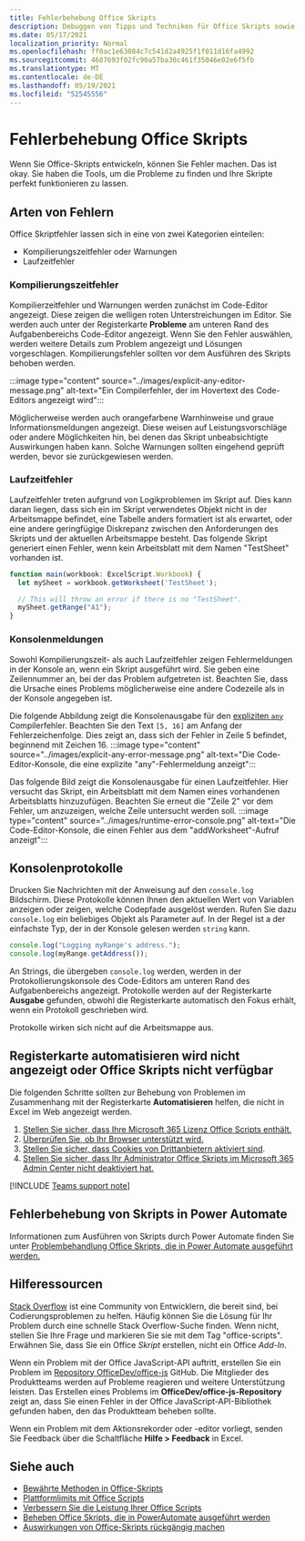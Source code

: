 ```yaml
---
title: Fehlerbehebung Office Skripts
description: Debuggen von Tipps und Techniken für Office Skripts sowie Hilferessourcen.
ms.date: 05/17/2021
localization_priority: Normal
ms.openlocfilehash: ff0ac1e63084c7c541d2a4925f1f011d16fa4992
ms.sourcegitcommit: 4687693f02fc90a57ba30c461f35046e02e6f5fb
ms.translationtype: MT
ms.contentlocale: de-DE
ms.lasthandoff: 05/19/2021
ms.locfileid: "52545556"
---
```

# <a name="troubleshoot-office-scripts"></a>Fehlerbehebung Office Skripts

Wenn Sie Office-Skripts entwickeln, können Sie Fehler machen. Das ist okay. Sie haben die Tools, um die Probleme zu finden und Ihre Skripte perfekt funktionieren zu lassen.

## <a name="types-of-errors"></a>Arten von Fehlern

Office Skriptfehler lassen sich in eine von zwei Kategorien einteilen:

* Kompilierungszeitfehler oder Warnungen
* Laufzeitfehler

### <a name="compile-time-errors"></a>Kompilierungszeitfehler

Kompilierzeitfehler und Warnungen werden zunächst im Code-Editor angezeigt. Diese zeigen die welligen roten Unterstreichungen im Editor. Sie werden auch unter der Registerkarte **Probleme** am unteren Rand des Aufgabenbereichs Code-Editor angezeigt. Wenn Sie den Fehler auswählen, werden weitere Details zum Problem angezeigt und Lösungen vorgeschlagen. Kompilierungsfehler sollten vor dem Ausführen des Skripts behoben werden.

:::image type="content" source="../images/explicit-any-editor-message.png" alt-text="Ein Compilerfehler, der im Hovertext des Code-Editors angezeigt wird":::

Möglicherweise werden auch orangefarbene Warnhinweise und graue Informationsmeldungen angezeigt. Diese weisen auf Leistungsvorschläge oder andere Möglichkeiten hin, bei denen das Skript unbeabsichtigte Auswirkungen haben kann. Solche Warnungen sollten eingehend geprüft werden, bevor sie zurückgewiesen werden.

### <a name="runtime-errors"></a>Laufzeitfehler

Laufzeitfehler treten aufgrund von Logikproblemen im Skript auf. Dies kann daran liegen, dass sich ein im Skript verwendetes Objekt nicht in der Arbeitsmappe befindet, eine Tabelle anders formatiert ist als erwartet, oder eine andere geringfügige Diskrepanz zwischen den Anforderungen des Skripts und der aktuellen Arbeitsmappe besteht. Das folgende Skript generiert einen Fehler, wenn kein Arbeitsblatt mit dem Namen "TestSheet" vorhanden ist.

```TypeScript
function main(workbook: ExcelScript.Workbook) {
  let mySheet = workbook.getWorksheet('TestSheet');

  // This will throw an error if there is no "TestSheet".
  mySheet.getRange("A1");
}
```

### <a name="console-messages"></a>Konsolenmeldungen

Sowohl Kompilierungszeit- als auch Laufzeitfehler zeigen Fehlermeldungen in der Konsole an, wenn ein Skript ausgeführt wird. Sie geben eine Zeilennummer an, bei der das Problem aufgetreten ist. Beachten Sie, dass die Ursache eines Problems möglicherweise eine andere Codezeile als in der Konsole angegeben ist.

Die folgende Abbildung zeigt die Konsolenausgabe für den [expliziten `any` ](../develop/typescript-restrictions.md) Compilerfehler. Beachten Sie den Text `[5, 16]` am Anfang der Fehlerzeichenfolge. Dies zeigt an, dass sich der Fehler in Zeile 5 befindet, beginnend mit Zeichen 16.
:::image type="content" source="../images/explicit-any-error-message.png" alt-text="Die Code-Editor-Konsole, die eine explizite &quot;any&quot;-Fehlermeldung anzeigt":::

Das folgende Bild zeigt die Konsolenausgabe für einen Laufzeitfehler. Hier versucht das Skript, ein Arbeitsblatt mit dem Namen eines vorhandenen Arbeitsblatts hinzuzufügen. Beachten Sie erneut die "Zeile 2" vor dem Fehler, um anzuzeigen, welche Zeile untersucht werden soll.
:::image type="content" source="../images/runtime-error-console.png" alt-text="Die Code-Editor-Konsole, die einen Fehler aus dem &quot;addWorksheet&quot;-Aufruf anzeigt":::

## <a name="console-logs"></a>Konsolenprotokolle

Drucken Sie Nachrichten mit der Anweisung auf den `console.log` Bildschirm. Diese Protokolle können Ihnen den aktuellen Wert von Variablen anzeigen oder zeigen, welche Codepfade ausgelöst werden. Rufen Sie dazu `console.log` ein beliebiges Objekt als Parameter auf. In der Regel ist a der einfachste Typ, der in der Konsole gelesen werden `string` kann.

```TypeScript
console.log("Logging myRange's address.");
console.log(myRange.getAddress());
```

An Strings, die übergeben `console.log` werden, werden in der Protokollierungskonsole des Code-Editors am unteren Rand des Aufgabenbereichs angezeigt. Protokolle werden auf der Registerkarte **Ausgabe** gefunden, obwohl die Registerkarte automatisch den Fokus erhält, wenn ein Protokoll geschrieben wird.

Protokolle wirken sich nicht auf die Arbeitsmappe aus.

## <a name="automate-tab-not-appearing-or-office-scripts-unavailable"></a>Registerkarte automatisieren wird nicht angezeigt oder Office Skripts nicht verfügbar

Die folgenden Schritte sollten zur Behebung von Problemen im Zusammenhang mit der Registerkarte **Automatisieren** helfen, die nicht in Excel im Web angezeigt werden.

1. [Stellen Sie sicher, dass Ihre Microsoft 365 Lizenz Office Scripts enthält.](../overview/excel.md#requirements)
1. [Überprüfen Sie, ob Ihr Browser unterstützt wird.](platform-limits.md#browser-support)
1. [Stellen Sie sicher, dass Cookies von Drittanbietern aktiviert sind](platform-limits.md#third-party-cookies).
1. [Stellen Sie sicher, dass Ihr Administrator Office Skripts im Microsoft 365 Admin Center nicht deaktiviert hat.](/microsoft-365/admin/manage/manage-office-scripts-settings)

[!INCLUDE [Teams support note](../includes/teams-support-note.md)]

## <a name="troubleshoot-scripts-in-power-automate"></a>Fehlerbehebung von Skripts in Power Automate

Informationen zum Ausführen von Skripts durch Power Automate finden Sie unter [Problembehandlung Office Skripts, die in Power Automate ausgeführt werden.](power-automate-troubleshooting.md)

## <a name="help-resources"></a>Hilferessourcen

[Stack Overflow](https://stackoverflow.com/questions/tagged/office-scripts) ist eine Community von Entwicklern, die bereit sind, bei Codierungsproblemen zu helfen. Häufig können Sie die Lösung für Ihr Problem durch eine schnelle Stack Overflow-Suche finden. Wenn nicht, stellen Sie Ihre Frage und markieren Sie sie mit dem Tag "office-scripts". Erwähnen Sie, dass Sie ein Office *Skript* erstellen, nicht ein Office *Add-In*.

Wenn ein Problem mit der Office JavaScript-API auftritt, erstellen Sie ein Problem im [Repository OfficeDev/office-js](https://github.com/OfficeDev/office-js) GitHub. Die Mitglieder des Produktteams werden auf Probleme reagieren und weitere Unterstützung leisten. Das Erstellen eines Problems im **OfficeDev/office-js-Repository** zeigt an, dass Sie einen Fehler in der Office JavaScript-API-Bibliothek gefunden haben, den das Produktteam beheben sollte.

Wenn ein Problem mit dem Aktionsrekorder oder -editor vorliegt, senden Sie Feedback über die Schaltfläche **Hilfe > Feedback** in Excel.

## <a name="see-also"></a>Siehe auch

- [Bewährte Methoden in Office-Skripts](../develop/best-practices.md)
- [Plattformlimits mit Office Scripts](platform-limits.md)
- [Verbessern Sie die Leistung Ihrer Office Scripts](../develop/web-client-performance.md)
- [Beheben Office Skripts, die in PowerAutomate ausgeführt werden](power-automate-troubleshooting.md)
- [Auswirkungen von Office-Skripts rückgängig machen](undo.md)
